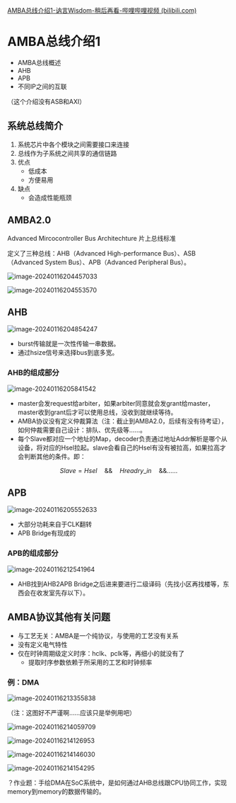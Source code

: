 [AMBA总线介绍1-讷言Wisdom-稍后再看-哔哩哔哩视频 (bilibili.com)](https://www.bilibili.com/list/watchlater?oid=984808855&bvid=BV1Jt4y1n7B5&spm_id_from=333.1007.top_right_bar_window_view_later.content.click)

# AMBA总线介绍1

- AMBA总线概述
- AHB
- APB
- 不同IP之间的互联

 （这个介绍没有ASB和AXI）

## 系统总线简介

1. 系统芯片中各个模块之间需要接口来连接
2. 总线作为子系统之间共享的通信链路
3. 优点
   - 低成本
   - 方便易用
4. 缺点
   - 会造成性能瓶颈



## AMBA2.0

Advanced Mircocontroller Bus Architechture 片上总线标准

定义了三种总线：AHB（Advanced High-performance Bus）、ASB（Advanced System Bus）、APB（Advanced Peripheral Bus）。

![image-20240116204457033](amba.assets/image-20240116204457033.png)

![image-20240116204553570](amba.assets/image-20240116204553570.png)



## AHB

![image-20240116204854247](amba.assets/image-20240116204854247.png)

- burst传输就是一次性传输一串数据。
- 通过hsize信号来选择bus到底多宽。

### AHB的组成部分

![image-20240116205841542](amba.assets/image-20240116205841542.png)

- master会发request给arbiter，如果arbiter同意就会发grant给master，master收到grant后才可以使用总线，没收到就继续等待。
- AMBA协议没有定义仲裁算法（注：截止到AMBA2.0，后续有没有待考证），如何仲裁需要自己设计：排队、优先级等……。
- 每个Slave都对应一个地址的Map，decoder负责通过地址Addr解析是哪个从设备，将对应的Hsel拉起。slave会看自己的Hsel有没有被拉高，如果拉高才会判断其他的条件。即：

$$
Slave = Hsel\quad\&\&\quad Hreadry\_in\quad\&\&……
$$



## APB

![image-20240116205552633](amba.assets/image-20240116205552633.png)

- 大部分功耗来自于CLK翻转
- APB Bridge有现成的



### APB的组成部分

![image-20240116212541964](amba.assets/image-20240116212541964.png)

- AHB找到AHB2APB Bridge之后进来要进行二级译码（先找小区再找楼等，东西会在收发室先存以下）。



## AMBA协议其他有关问题

- 与工艺无关：AMBA是一个纯协议，与使用的工艺没有关系
- 没有定义电气特性
- 仅在时钟周期级定义时序：hclk、pclk等，再细小的就没有了
  - 提取时序参数依赖于所采用的工艺和时钟频率

### 例：DMA

![image-20240116213355838](amba.assets/image-20240116213355838.png)

（注：这图好不严谨啊……应该只是举例用吧）

![image-20240116214059709](amba.assets/image-20240116214059709.png)

![image-20240116214126953](amba.assets/image-20240116214126953.png)

![image-20240116214146030](amba.assets/image-20240116214146030.png)

![image-20240116214154295](amba.assets/image-20240116214154295.png)

？作业题：手绘DMA在SoC系统中，是如何通过AHB总线跟CPU协同工作，实现memory到memory的数据传输的。